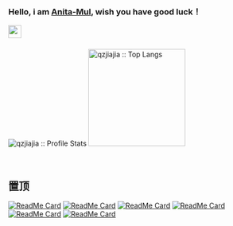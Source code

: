### Hello, i am [Anita-Mul](https://github.com/Anita-Mul), wish you have good luck！
<a href="https://blog.csdn.net/AnitaSun?spm=1038.2274.3001.5343">
  <img align="left" width="26px" src="https://wx3.sinaimg.cn/mw690/cd966a9aly1goelupy2pjj2013012a9t.jpg" />
</a>
<br>
<br>

<p align="left">
  <img heigth="195" src="https://github-readme-stats.vercel.app/api?username=Anita-Mul&show_icons=true&theme=synthwave" alt="qzjiajia :: Profile Stats" />
  <img height="195" src="https://github-readme-stats.vercel.app/api/top-langs/?username=Anita-Mul&langs_count=10&theme=synthwave&layout=compact" alt="qzjiajia :: Top Langs" />
</p
  


<br>
<br>

## 置顶
<p align="left">
 
[![ReadMe Card](https://github-readme-stats.vercel.app/api/pin/?username=Anita-Mul&repo=CNode&theme=radical)](https://github.com/Anita-Mul/CNode) 
[![ReadMe Card](https://github-readme-stats.vercel.app/api/pin/?username=Anita-Mul&repo=AnitaOS&theme=cobalt)](https://github.com/Anita-Mul/AnitaOS)
[![ReadMe Card](http://github-readme-stats.vercel.app/api/pin/?username=Anita-Mul&repo=HTTP-Server&theme=synthwave)](https://github.com/Anita-Mul/HTTP-Server)
[![ReadMe Card](https://github-readme-stats.vercel.app/api/pin/?username=Anita-Mul&repo=tanhuajiaoyou&theme=dracula)](https://github.com/Anita-Mul/tanhuajiaoyou)
[![ReadMe Card](https://github-readme-stats.vercel.app/api/pin/?username=Anita-Mul&repo=ChatRoom&theme=merko)](https://github.com/Anita-Mul/ChatRoom) 
[![ReadMe Card](https://github-readme-stats.vercel.app/api/pin/?username=Anita-Mul&repo=MyBlog&theme=gruvbox)](https://github.com/Anita-Mul/MyBlog)
</p>


